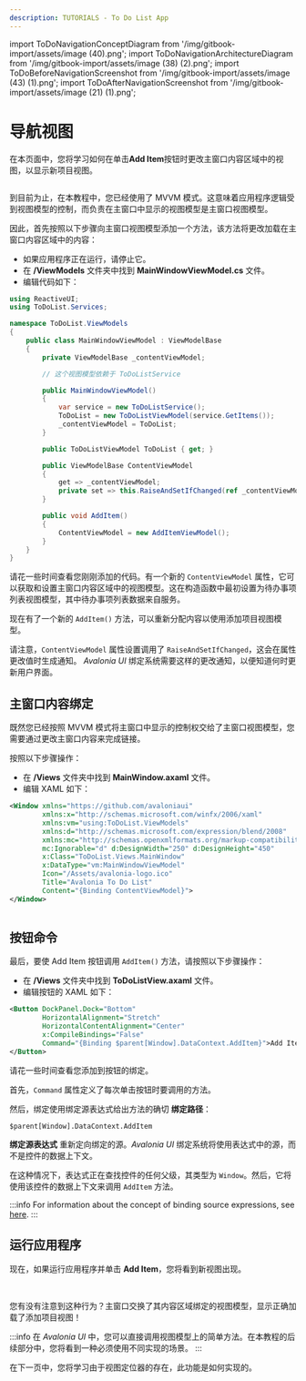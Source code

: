 ```yaml
---
description: TUTORIALS - To Do List App
---
```


import ToDoNavigationConceptDiagram from '/img/gitbook-import/assets/image (40).png';
import ToDoNavigationArchitectureDiagram from '/img/gitbook-import/assets/image (38) (2).png';
import ToDoBeforeNavigationScreenshot from '/img/gitbook-import/assets/image (43) (1).png';
import ToDoAfterNavigationScreenshot from '/img/gitbook-import/assets/image (21) (1).png';

# 导航视图

在本页面中，您将学习如何在单击**Add Item**按钮时更改主窗口内容区域中的视图，以显示新项目视图。

<img className="center" src={ToDoNavigationConceptDiagram} alt="" />

到目前为止，在本教程中，您已经使用了 MVVM 模式。这意味着应用程序逻辑受到视图模型的控制，而负责在主窗口中显示的视图模型是主窗口视图模型。

因此，首先按照以下步骤向主窗口视图模型添加一个方法，该方法将更改加载在主窗口内容区域中的内容：

- 如果应用程序正在运行，请停止它。
- 在 **/ViewModels** 文件夹中找到 **MainWindowViewModel.cs** 文件。
- 编辑代码如下：

```csharp
using ReactiveUI;
using ToDoList.Services;

namespace ToDoList.ViewModels
{
    public class MainWindowViewModel : ViewModelBase
    {
        private ViewModelBase _contentViewModel;

        // 这个视图模型依赖于 ToDoListService

        public MainWindowViewModel()
        {
            var service = new ToDoListService();
            ToDoList = new ToDoListViewModel(service.GetItems());
            _contentViewModel = ToDoList;
        }

        public ToDoListViewModel ToDoList { get; }

        public ViewModelBase ContentViewModel
        {
            get => _contentViewModel;
            private set => this.RaiseAndSetIfChanged(ref _contentViewModel, value);
        }

        public void AddItem()
        {
            ContentViewModel = new AddItemViewModel();
        }
    }
}
```

请花一些时间查看您刚刚添加的代码。有一个新的 `ContentViewModel` 属性，它可以获取和设置主窗口内容区域中的视图模型。这在构造函数中最初设置为待办事项列表视图模型，其中待办事项列表数据来自服务。

现在有了一个新的 `AddItem()` 方法，可以重新分配内容以使用添加项目视图模型。

请注意，`ContentViewModel` 属性设置调用了 `RaiseAndSetIfChanged`，这会在属性更改值时生成通知。 _Avalonia UI_ 绑定系统需要这样的更改通知，以便知道何时更新用户界面。

## 主窗口内容绑定

既然您已经按照 MVVM 模式将主窗口中显示的控制权交给了主窗口视图模型，您需要通过更改主窗口内容来完成链接。

按照以下步骤操作：

- 在 **/Views** 文件夹中找到 **MainWindow.axaml** 文件。
- 编辑 XAML 如下：

```xml
<Window xmlns="https://github.com/avaloniaui"
        xmlns:x="http://schemas.microsoft.com/winfx/2006/xaml"
        xmlns:vm="using:ToDoList.ViewModels"
        xmlns:d="http://schemas.microsoft.com/expression/blend/2008"
        xmlns:mc="http://schemas.openxmlformats.org/markup-compatibility/2006"
        mc:Ignorable="d" d:DesignWidth="250" d:DesignHeight="450"
        x:Class="ToDoList.Views.MainWindow"
        x:DataType="vm:MainWindowViewModel"
        Icon="/Assets/avalonia-logo.ico"
        Title="Avalonia To Do List"
        Content="{Binding ContentViewModel}">
</Window>
```

<img className="center" src={ToDoNavigationArchitectureDiagram} alt="" />

## 按钮命令

最后，要使 Add Item 按钮调用 `AddItem()` 方法，请按照以下步骤操作：

* 在 **/Views** 文件夹中找到 **ToDoListView.axaml** 文件。
* 编辑按钮的 XAML 如下：

```xml
<Button DockPanel.Dock="Bottom"
        HorizontalAlignment="Stretch"
        HorizontalContentAlignment="Center"
        x:CompileBindings="False"
        Command="{Binding $parent[Window].DataContext.AddItem}">Add Item
</Button>
```

请花一些时间查看您添加到按钮的绑定。

首先，`Command` 属性定义了每次单击按钮时要调用的方法。

然后，绑定使用绑定源表达式给出方法的确切 **绑定路径**：

```
$parent[Window].DataContext.AddItem
```

**绑定源表达式** 重新定向绑定的源。_Avalonia UI_ 绑定系统将使用表达式中的源，而不是控件的数据上下文。

在这种情况下，表达式正在查找控件的任何父级，其类型为 `Window`。然后，它将使用该控件的数据上下文来调用 `AddItem` 方法。

:::info
For information about the concept of binding source expressions, see [here](../../basics/data/data-binding/data-binding-syntax).
:::

## 运行应用程序

现在，如果运行应用程序并单击 **Add Item**，您将看到新视图出现。

<img className="center" src={ToDoBeforeNavigationScreenshot} alt="" />

<img className="center" src={ToDoAfterNavigationScreenshot} alt="" />

您有没有注意到这种行为？主窗口交换了其内容区域绑定的视图模型，显示正确加载了添加项目视图！

:::info
在 _Avalonia UI_ 中，您可以直接调用视图模型上的简单方法。在本教程的后续部分中，您将看到一种必须使用不同实现的场景。
:::

在下一页中，您将学习由于视图定位器的存在，此功能是如何实现的。
